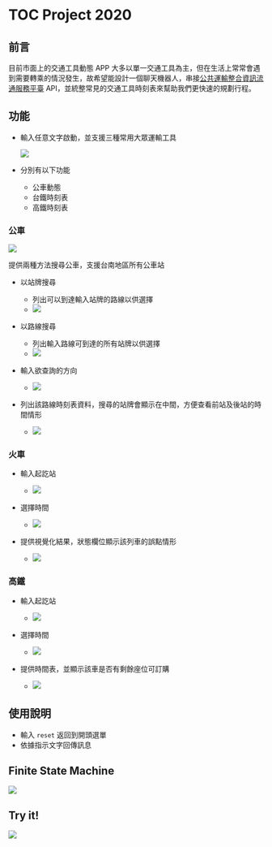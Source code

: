 # TOC Project 2020

## 前言

目前市面上的交通工具動態 APP 大多以單一交通工具為主，但在生活上常常會遇到需要轉乘的情況發生，故希望能設計一個聊天機器人，串接[公共運輸整合資訊流通服務平臺](https://ptx.transportdata.tw/PTX/) API，並統整常見的交通工具時刻表來幫助我們更快速的規劃行程。


## 功能

* 輸入任意文字啟動，並支援三種常用大眾運輸工具

    ![](https://i.imgur.com/9lHM8Lb.png)

* 分別有以下功能
    * 公車動態
    * 台鐵時刻表
    * 高鐵時刻表


### 公車

![](https://i.imgur.com/fezfZs8.png)

提供兩種方法搜尋公車，支援台南地區所有公車站

* 以站牌搜尋
    
    * 列出可以到達輸入站牌的路線以供選擇
    * ![](https://i.imgur.com/1Ie2Dxa.png)
* 以路線搜尋

    * 列出輸入路線可到達的所有站牌以供選擇
    * ![](https://i.imgur.com/C1KYu7r.png)

* 輸入欲查詢的方向

    * ![](https://i.imgur.com/gyRbiru.png)

* 列出該路線時刻表資料，搜尋的站牌會顯示在中間，方便查看前站及後站的時間情形

    * ![](https://i.imgur.com/glXqCmV.png)

### 火車


* 輸入起訖站
    * ![](https://i.imgur.com/ONiOt1f.png)

* 選擇時間
    * ![](https://i.imgur.com/tJx6PWw.png)

* 提供視覺化結果，狀態欄位顯示該列車的誤點情形
    * ![](https://i.imgur.com/RWvMiIA.png)

### 高鐵

* 輸入起訖站
    * ![](https://i.imgur.com/xE9xrEL.png)

* 選擇時間
    * ![](https://i.imgur.com/KUkrpqS.png)

* 提供時間表，並顯示該車是否有剩餘座位可訂購
    * ![](https://i.imgur.com/N3G5hbT.png)


## 使用說明

* 輸入 `reset` 返回到開頭選單
* 依據指示文字回傳訊息


## Finite State Machine

![](https://i.imgur.com/btBMubG.png)


## Try it!

![](https://i.imgur.com/YpyUbmN.png)
